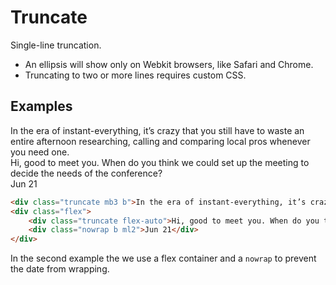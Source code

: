 # Truncate

Single-line truncation.

- An ellipsis will show only on Webkit browsers, like Safari and Chrome.
- Truncating to two or more lines requires custom CSS.

## Examples

<div class="pa3 ba b--gray-300 mb4">
    <div class="truncate mb3 b">In the era of instant-everything, it’s crazy that you still have to waste an entire afternoon researching, calling and comparing local pros whenever you need one.</div>
    <div class="flex">
        <div class="truncate flex-auto">Hi, good to meet you. When do you think we could set up the meeting to decide the needs of the conference?</div>
        <div class="nowrap b ml2">Jun 21</div>
    </div>
</div>

```html
<div class="truncate mb3 b">In the era of instant-everything, it’s crazy that you still have to waste an entire afternoon researching, calling and comparing local pros whenever you need one.</div>
<div class="flex">
    <div class="truncate flex-auto">Hi, good to meet you. When do you think we could set up the meeting to decide the needs of the conference?</div>
    <div class="nowrap b ml2">Jun 21</div>
</div>
```

In the second example the we use a flex container and a `nowrap` to prevent the date from wrapping.
